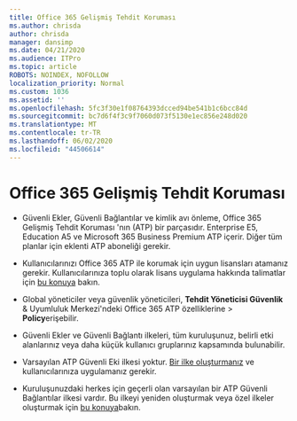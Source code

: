 ```yaml
---
title: Office 365 Gelişmiş Tehdit Koruması
ms.author: chrisda
author: chrisda
manager: dansimp
ms.date: 04/21/2020
ms.audience: ITPro
ms.topic: article
ROBOTS: NOINDEX, NOFOLLOW
localization_priority: Normal
ms.custom: 1036
ms.assetid: ''
ms.openlocfilehash: 5fc3f30e1f08764393dcced94be541b1c6bcc84d
ms.sourcegitcommit: bc7d6f4f3c9f7060d073f5130e1ec856e248d020
ms.translationtype: MT
ms.contentlocale: tr-TR
ms.lasthandoff: 06/02/2020
ms.locfileid: "44506614"
---
```

# <a name="office-365-advanced-threat-protection"></a>Office 365 Gelişmiş Tehdit Koruması

- Güvenli Ekler, Güvenli Bağlantılar ve kimlik avı önleme, Office 365 Gelişmiş Tehdit Koruması 'nın (ATP) bir parçasıdır. Enterprise E5, Education A5 ve Microsoft 365 Business Premium ATP içerir. Diğer tüm planlar için eklenti ATP aboneliği gerekir.

- Kullanıcılarınızı Office 365 ATP ile korumak için uygun lisansları atamanız gerekir. Kullanıcılarınıza toplu olarak lisans uygulama hakkında talimatlar için [bu konuya](https://docs.microsoft.com/microsoft-365/admin/add-users/add-users) bakın.

- Global yöneticiler veya güvenlik yöneticileri, **Tehdit Yöneticisi Güvenlik** & Uyumluluk Merkezi'ndeki Office 365 ATP özelliklerine \> **Policy**erişebilir.

- Güvenli Ekler ve Güvenli Bağlantı ilkeleri, tüm kuruluşunuz, belirli etki alanlarınız veya daha küçük kullanıcı gruplarınız kapsamında bulunabilir.

- Varsayılan ATP Güvenli Eki ilkesi yoktur. [Bir ilke oluşturmanız](https://docs.microsoft.com/microsoft-365/security/office-365-security/set-up-atp-safe-attachments-policies) ve kullanıcılarınıza uygulamanız gerekir.

- Kuruluşunuzdaki herkes için geçerli olan varsayılan bir ATP Güvenli Bağlantılar ilkesi vardır. Bu ilkeyi yeniden oluşturmak veya özel ilkeler oluşturmak için [bu konuya](https://docs.microsoft.com/microsoft-365/security/office-365-security/set-up-atp-safe-links-policies)bakın.
